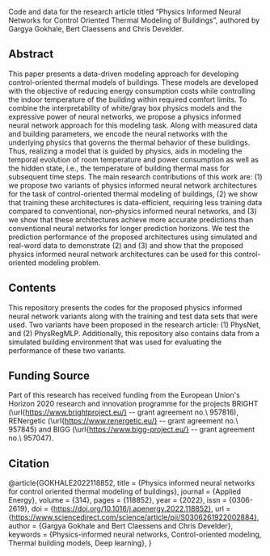 Code and data for the research article titled “Physics Informed Neural Networks for Control Oriented Thermal Modeling of Buildings”, authored by Gargya Gokhale, Bert Claessens and Chris Develder. 

## Abstract
This paper presents a data-driven modeling approach for developing control-oriented thermal models of buildings. These models are developed with the objective of reducing energy consumption costs while controlling the indoor temperature of the building within required comfort limits. To combine the interpretability of white/gray box physics models and the expressive power of neural networks, we propose a physics informed neural network approach for this modeling task. Along with measured data and building parameters, we encode the neural networks with the underlying physics that governs the thermal behavior of these buildings. Thus, realizing a model that is guided by physics, aids in modeling the temporal evolution of room temperature and power consumption as well as the hidden state, i.e., the temperature of building thermal mass for subsequent time steps. The main research contributions of this work are: (1) we propose two variants of physics informed neural network architectures for the task of control-oriented thermal modeling of buildings, (2) we show that training these architectures is data-efficient, requiring less training data compared to conventional, non-physics informed neural networks, and (3) we show that these architectures achieve more accurate predictions than conventional neural networks for longer prediction horizons. We test the prediction performance of the proposed architectures using simulated and real-word data to demonstrate (2) and (3) and show that the proposed physics informed neural network architectures can be used for this control-oriented modeling problem.
## Contents
This repository presents the codes for the proposed physics informed neural network variants along with the training and test data sets that were used. Two variants have been proposed in the research article: (1) PhysNet, and (2) PhysRegMLP.
Additionally, this repository also contains data from a simulated building environment that was used for evaluating the performance of these two variants. 
## Funding Source
Part of this research has received funding from the European Union's Horizon 2020 research and innovation programme for the projects BRIGHT (\url{https://www.brightproject.eu/} -- grant agreement no.\ 957816), RENergetic (\url{https://www.renergetic.eu/} -- grant agreement no.\ 957845) and BIGG (\url{https://www.bigg-project.eu/} -- grant agreement no.\ 957047).
## Citation
@article{GOKHALE2022118852,
title = {Physics informed neural networks for control oriented thermal modeling of buildings},
journal = {Applied Energy},
volume = {314},
pages = {118852},
year = {2022},
issn = {0306-2619},
doi = {https://doi.org/10.1016/j.apenergy.2022.118852},
url = {https://www.sciencedirect.com/science/article/pii/S0306261922002884},
author = {Gargya Gokhale and Bert Claessens and Chris Develder},
keywords = {Physics-informed neural networks, Control-oriented modeling, Thermal building models, Deep learning},
}
